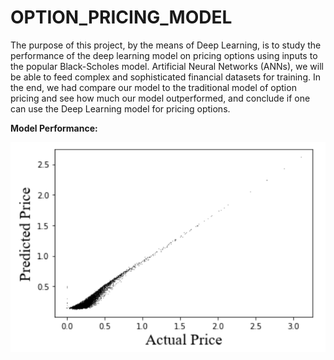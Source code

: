# OPTION_PRICING_MODEL
The purpose of this project, by the means of Deep Learning, is to study the performance of the deep learning model on pricing options using inputs to the popular Black-Scholes model. Artificial Neural Networks (ANNs), we will be able to feed complex and sophisticated financial datasets for training. In the end, we had compare our model to the traditional model of option pricing and see how much our model outperformed, and conclude if one can use the Deep Learning model for pricing options.

**Model Performance:**

![This is an image](https://github.com/Sanskar02/OPTION_PRICING_MODEL/blob/f7565aa97c20804abb4197713bd2bee22431c40a/PREDICTION_VS_ACTUAL_PRICE.png)
